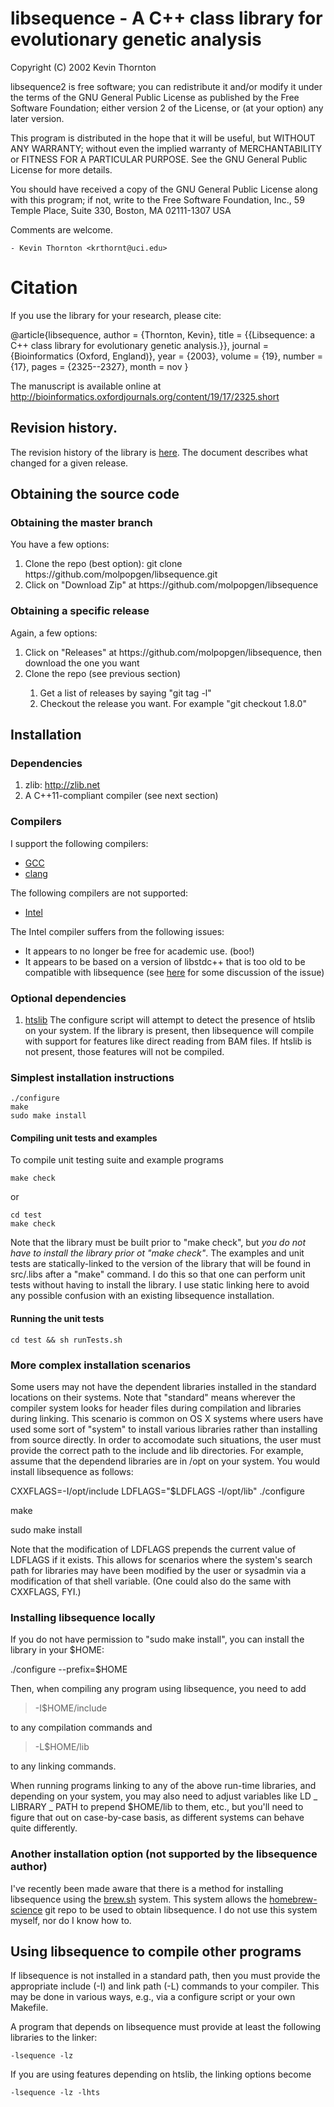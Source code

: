# libsequence - A C++ class library for evolutionary genetic analysis



  Copyright (C) 2002 Kevin Thornton

  libsequence2 is free software; you can redistribute it and/or modify
  it under the terms of the GNU General Public License as published by
  the Free Software Foundation; either version 2 of the License, or
  (at your option) any later version.

  This program is distributed in the hope that it will be useful,
  but WITHOUT ANY WARRANTY; without even the implied warranty of
  MERCHANTABILITY or FITNESS FOR A PARTICULAR PURPOSE.  See the
  GNU General Public License for more details.

  You should have received a copy of the GNU General Public License
  along with this program; if not, write to the Free Software
  Foundation, Inc., 59 Temple Place, Suite 330, Boston, MA  02111-1307  USA

Comments are welcome.

	- Kevin Thornton <krthornt@uci.edu>

# Citation

If you use the library for your research, please cite:

@article{libsequence,
author = {Thornton, Kevin},
title = {{Libsequence: a C++ class library for evolutionary genetic analysis.}},
journal = {Bioinformatics (Oxford, England)},
year = {2003},
volume = {19},
number = {17},
pages = {2325--2327},
month = nov
}

The manuscript is available online at http://bioinformatics.oxfordjournals.org/content/19/17/2325.short

## Revision history.

The revision history of the library is [here](REVISION_HISTORY.md).  The document describes what changed for a given release.

## Obtaining the source code

### Obtaining the master branch
You have a few options:
<ol>
<li> Clone the repo (best option): git clone https://github.com/molpopgen/libsequence.git</li>
<li> Click on "Download Zip" at https://github.com/molpopgen/libsequence </li>
</ol>

### Obtaining a specific release
Again, a few options:
<ol>
<li> Click on "Releases" at https://github.com/molpopgen/libsequence, then download the one you want </li>
<li> Clone the repo (see previous section)</li>
<ol>
<li> Get a list of releases by saying "git tag -l" </li>
<li> Checkout the release you want.  For example "git checkout 1.8.0"</li>
</ol>
</ol>

## Installation

### Dependencies

1. zlib: http://zlib.net
2. A C++11-compliant compiler (see next section)

### Compilers

I support the following compilers:

* [GCC](http://gcc.gnu.org)
* [clang](http://clang.llvm.org)

The following compilers are not supported:

* [Intel](https://software.intel.com/en-us/intel-compilers)

The Intel compiler suffers from the following issues:

* It appears to no longer be free for academic use. (boo!)
* It appears to be based on a version of libstdc++ that is too old to be compatible with libsequence (see [here](https://github.com/molpopgen/libsequence/pull/4) for some discussion of the issue)

### Optional dependencies

1. [htslib](http://htslib.org) The configure script will attempt to detect the presence of htslib on your system.  If the library is present, then libsequence will compile with support for features like direct reading from BAM files.  If htslib is not present, those features will not be compiled.
   
### Simplest installation instructions

~~~
./configure
make
sudo make install
~~~

#### Compiling unit tests and examples

To compile unit testing suite and example programs

~~~
make check
~~~

or

~~~
cd test
make check
~~~

Note that the library must be built prior to "make check", but _you do not have to install the library prior ot "make check"_.  The examples and unit tests are statically-linked to the version of the library that will be found in src/.libs after a "make" command.  I do this so that one can perform unit tests without having to install the library.  I use static linking here to avoid any possible confusion with an existing libsequence installation.

#### Running the unit tests

~~~
cd test && sh runTests.sh
~~~

### More complex installation scenarios

Some users may not have the dependent libraries installed in the standard locations on their systems.  Note that "standard" means wherever the compiler system looks for header files during compilation and libraries during linking.  This scenario is common on OS X systems where users have used some sort of "system" to install various libraries rather than installing from source directly.  In order to accomodate such situations, the user must provide the correct path to the include and lib directories.  For example, assume that the dependend libraries are in /opt on your system.  You would install libsequence as follows:

CXXFLAGS=-I/opt/include LDFLAGS="$LDFLAGS -l/opt/lib" ./configure

make

sudo make install

Note that the modification of LDFLAGS prepends the current value of LDFLAGS if it exists.  This allows for scenarios where the system's search path for libraries may have been modified by the user or sysadmin via a modification of that shell variable.  (One could also do the same with CXXFLAGS, FYI.)

### Installing libsequence locally

If you do not have permission to "sudo make install", you can install the library in your $HOME:

./configure --prefix=$HOME

Then, when compiling any program using libsequence, you need to add

> -I$HOME/include

to any compilation commands and

> -L$HOME/lib

to any linking commands.

When running programs linking to any of the above run-time libraries, and depending on your system, you may also need to adjust variables like LD _ LIBRARY _ PATH to prepend $HOME/lib to them, etc., but you'll need to figure that out on case-by-case basis, as different systems can behave quite differently.

### Another installation option (not supported by the libsequence author)

I've recently been made aware that there is a method for installing libsequence using the [brew.sh](http://brew.sh/) system.  This system allows the [homebrew-science](https://github.com/Homebrew/homebrew-science) git repo to be used to obtain libsequence.  I do not use this system myself, nor do I know how to.

## Using libsequence to compile other programs

If libsequence is not installed in a standard path, then you must provide the appropriate include (-I) and link path (-L) commands to your compiler.  This may be done in various ways, e.g., via a configure script or your own Makefile.

A program that depends on libsequence must provide at least the following libraries to the linker:

~~~
-lsequence -lz 
~~~

If you are using features depending on htslib, the linking options become

~~~
-lsequence -lz -lhts
~~~


